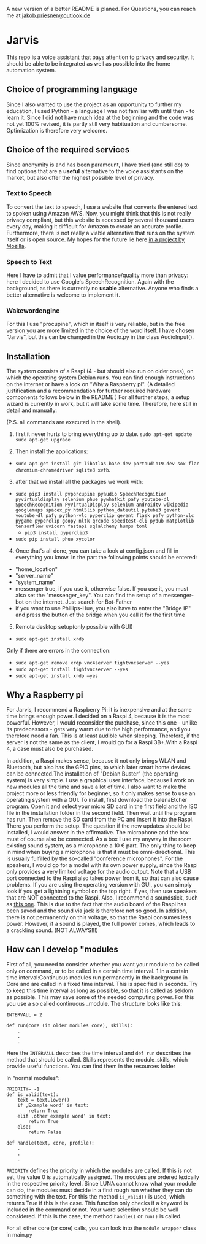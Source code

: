 A new version of a better README is planed. For Questions, you can reach me at jakob.priesner@outlook.de

# Jarvis

This repo is a voice assistant that pays attention to privacy and security. It should be able to be integrated as well
as possible into the home automation system.

## Choice of programming language

Since I also wanted to use the project as an opportunity to further my education, I used Python - a language I was not
familiar with until then - to learn it. Since I did not have much idea at the beginning and the code was not yet 100%
revised, it is partly still very habituation and cumbersome. Optimization is therefore very welcome.

## Choice of the required services

Since anonymity is and has been paramount, I have tried (and still do) to find options that are a **useful** alternative
to the voice assistants on the market, but also offer the highest possible level of privacy.

### Text to Speech

To convert the text to speech, I use a website that converts the entered text to spoken using Amazon AWS. Now, you might
think that this is not really privacy compliant, but this website is accessed by several thousand users every day,
making it difficult for Amazon to create an accurate profile. Furthermore, there is not really a viable alternative that
runs on the system itself or is open source. My hopes for the future lie
here [in a project by Mozilla](https://github.com/mozilla/TTS).

### Speech to Text

Here I have to admit that I value performance/quality more than privacy: here I decided to use Google's
SpeechRecognition. Again with the background, as there is currently no **usable** alternative. Anyone who finds a better
alternative is welcome to implement it.

### Wakewordengine

For this I use "procupine", which in itself is very reliable, but in the free version you are more limited in the choice
of the word itself. I have chosen "Jarvis", but this can be changed in the Audio.py in the class AudioInput().

## Installation

The system consists of a Raspi (4 - but should also run on older ones), on which the operating system Debian runs. You
can find enough instructions on the internet or have a look on "Why a Raspberry pi". (A detailed justification and a
recommendation for further required hardware components follows below in the README )
For all further steps, a setup wizard is currently in work, but it will take some time. Therefore, here still in detail
and manually:

(P.S. all commands are executed in the shell).

1. first it never hurts to bring everything up to date.
   `sudo apt-get update`
   `sudo apt-get upgrade`

2. Then install the applications:

- `sudo apt-get install git libatlas-base-dev portaudio19-dev sox flac chromium-chromedriver sqlite3 xvfb`.

3. after that we install all the packages we work with:

- `sudo pip3 install pvporcupine pyaudio SpeechRecognition pyvirtualdisplay selenium phue pywhatkit pafy youtube-dl SpeechRecognition PyVirtualDisplay selenium androidtv wikipedia googlemaps spacex_py html5lib python_dateutil pytube3 gevent youtube-dl pafy python-vlc pyperclip gevent flask pafy python-vlc pygame pyperclip geopy nltk qrcode speedtest-cli pydub matplotlib tensorflow uvicorn fastapi sqlalchemy humps toml`
    - `pip3 install pyperclip3`
- `sudo pip install phue xycolor`

4. Once that's all done, you can take a look at config.json and fill in everything you know. In the part the following
   points should be entered:

- "home_location"
- "server_name"
- "system_name"
- messenger true, if you use it, otherwise false. If you use it, you must also set the "messenger_key". You can find the
  setup of a messenger-bot on the internet. Just search for Bot-Father
- if you want to use Phillips-Hue, you also have to enter the "Bridge IP" and press the button of the bridge when you
  call it for the first time

5. Remote desktop setup(only possible with GUI)

- `sudo apt-get install xrdp`

Only if there are errors in the connection:

- `sudo apt-get remove xrdp vnc4server tightvncserver --yes`
- `sudo apt-get install tightvncserver --yes`
- `sudo apt-get install xrdp –yes`

## Why a Raspberry pi

For Jarvis, I recommend a Raspberry Pi: it is inexpensive and at the same time brings enough power. I decided on a Raspi
4, because it is the most powerful. However, I would reconsider the purchase, since this one - unlike its predecessors -
gets very warm due to the high performance, and you therefore need a fan. This is at least audible when sleeping.
Therefore, if the server is not the same as the client, I would go for a Raspi 3B+.With a Raspi 4, a case must also be
purchased.

In addition, a Raspi makes sense, because it not only brings WLAN and Bluetooth, but also has the GPIO pins, to which
later smart home devices can be connected.The installation of "Debian Buster" (the operating system) is very simple. I
use a graphical user interface, because I work on new modules all the time and save a lot of time. I also want to make
the project more or less friendly for beginner, so it only makes sense to use an operating system with a GUI. To
install, first download the balenaEtcher program. Open it and select your micro SD card in the first field and the ISO
file in the installation folder in the second field. Then wait until the program has run. Then remove the SD card from
the PC and insert it into the Raspi. There you perform the setup. The question if the new updates should be installed, I
would answer in the affirmative. The microphone and the box must of course also be connected. As a box I use my anyway
in the room existing sound system, as a microphone a 10 € part. The only thing to keep in mind when buying a microphone
is that it must be omni-directional. This is usually fulfilled by the so-called "conference microphones". For the
speakers, I would go for a model with its own power supply, since the Raspi only provides a very limited voltage for the
audio output. Note that a USB port connected to the Raspi also takes power from it, so that can also cause problems. If
you are using the operating version with GUI, you can simply look if you get a lightning symbol on the top right. If
yes, then use speakers that are NOT connected to the Raspi. Also, I recommend a soundstick, such
as [this one](https://www.amazon.de/gp/product/B00C7LXUDY/ref=ppx_yo_dt_b_asin_title_o05_s00?ie=UTF8&psc=1). This is due
to the fact that the audio board of the Raspi has been saved and the sound via jack is therefore not so good. In
addition, there is not permanently on this voltage, so that the Raspi consumes less power. However, if a sound is
played, the full power comes, which leads to a crackling sound. (NOT ALWAYS!!!)

## How can I develop "modules

First of all, you need to consider whether you want your module to be called only on command, or to be called in a
certain time interval. 1.In a certain time interval:Continuous modules run permanently in the background in Core and are
called in a fixed time interval. This is specified in seconds. Try to keep this time interval as long as possible, so
that it is called as seldom as possible. This may save some of the
needed computing power. For this you use a so called continuous _module. The structure looks like this:

```
INTERVALL = 2

def run(core (in older modules core), skills):
    .
    .
    .
```

Here the `INTERVALL` describes the time interval and `def run` describes the method that should be called.
Skills represents the module_skills, which provide useful functions. You can find them in the resources folder

In "normal modules":

```
PRIORITY= -1
def is_valid(text):
    text = text.lower()
    if ‚Example word‘ in text:
        return True
    elif ‚other example word‘ in text:
        return True
    else:
        return False

def handle(text, core, profile):
    .
    .
    .
```

`PRIORITY` defines the priority in which the modules are called. If this is not set, the value 0 is automatically
assigned. The modules are ordered lexically in the respective priority level. Since LUNA cannot know what your module
can do, the modules must decide in a first rough run whether they can do something with the text. For this the
method `is_valid()` is used, which returns True if this is the case. This function only checks if a keyword is included
in the command or not. Your word selection should be well considered. If this is the case, the method `handle()`
or `run()` is called.

For all other core (or core) calls, you can look into the `module wrapper` class in main.py
